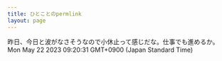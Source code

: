 ```yaml
---
title: ひとことのpermlink
layout: page
---
```

<div class="box" dt="1684714831176">
  昨日、今日と波がなさそうなので小休止って感じだな。仕事でも進めるか。
  <div class="content is-small">Mon May 22 2023 09:20:31 GMT+0900 (Japan Standard Time)</div>
</div>